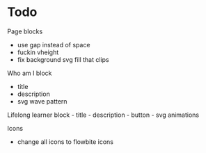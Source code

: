 # Todo

Page blocks
  - use gap instead of space
  - fuckin vheight
  - fix background svg fill that clips

Who am I block
  - title
  - description
  - svg wave pattern

Lifelong learner block
    - title
    - description
    - button
    - svg animations

Icons
  - change all icons to flowbite icons